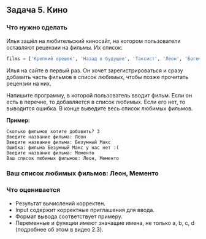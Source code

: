 ## Задача 5. Кино
### Что нужно сделать
Илья зашёл на любительский киносайт, на котором пользователи оставляют рецензии на фильмы. Их список:

```python
films = ['Крепкий орешек', 'Назад в будущее', 'Таксист', 'Леон', 'Богемская рапсодия', 'Город грехов', 'Мементо', 'Отступники', 'Деревня']
```

Илья на сайте в первый раз. Он хочет зарегистрироваться и сразу добавить часть фильмов в список любимых, чтобы позже прочитать рецензии на них.

Напишите программу, в которой пользователь вводит фильм. Если он есть в перечне, то добавляется в список любимых. Если его нет, то выводится ошибка. В конце выведите весь список любимых фильмов.

**Пример:**

```
Сколько фильмов хотите добавить? 3
Введите название фильма: Леон
Введите название фильма: Безумный Макс
Ошибка: фильма Безумный Макс у нас нет :(
Введите название фильма: Мементо
Ваш список любимых фильмов: Леон, Мементо
```
### Ваш список любимых фильмов: Леон, Мементо
### Что оценивается
- Результат вычислений корректен.
- Input содержит корректные приглашения для ввода. 
- Формат вывода соответствует примеру.
- Переменные и функции имеют значащие имена, не только a, b, c, d (подробнее об этом в видео 2.3).
